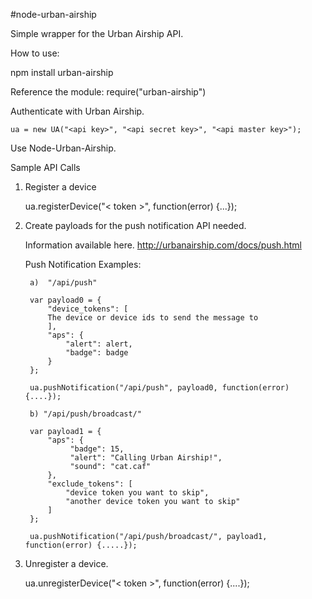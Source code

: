 #node-urban-airship

Simple wrapper for the Urban Airship API.

How to use:

npm install urban-airship

Reference the module: require("urban-airship") 

Authenticate with Urban Airship.

	ua = new UA("<api key>", "<api secret key>", "<api master key>");

Use Node-Urban-Airship.

Sample API Calls

1. Register a device

	ua.registerDevice("< token >", function(error) {...});

2. Create payloads for the push notification API needed.

	Information available here.
	http://urbanairship.com/docs/push.html

	Push Notification Examples: 

		a)	"/api/push"

		var payload0 = {
			"device_tokens": [
			The device or device ids to send the message to
			],
			"aps": {
				"alert": alert,
				"badge": badge
			}
		};

		ua.pushNotification("/api/push", payload0, function(error) {....});

		b) "/api/push/broadcast/"

		var payload1 = {
			"aps": {
				 "badge": 15,
				 "alert": "Calling Urban Airship!",
				 "sound": "cat.caf"
			},
			"exclude_tokens": [
				"device token you want to skip",
				"another device token you want to skip"
			]
		};

		ua.pushNotification("/api/push/broadcast/", payload1, function(error) {.....});

3. Unregister a device.

	ua.unregisterDevice("< token >", function(error) {....});



